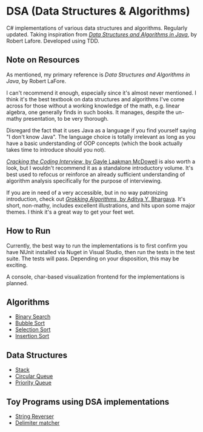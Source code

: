 # DSA (Data Structures & Algorithms)
C# implementations of various data structures and algorithms. Regularly updated. Taking inspiration from [*Data Structures and Algorithms in Java*](http://a.co/48Cqup7), by Robert Lafore. Developed using TDD.

## Note on Resources

As mentioned, my primary reference is *Data Structures and Algorithms in Java*, by Robert LaFore.

I can't recommend it enough, especially since it's almost never mentioned. I think it's the best textbook on data structures and algorithms I've come across for those without a working knowledge of the math, e.g. linear algebra, one generally finds in such books. It manages, despite the un-mathy presentation, to be very thorough.

Disregard the fact that it uses Java as a language if you find yourself saying "I don't know Java". The language choice is totally irrelevant as long as you have a basic understanding of OOP concepts (which the book actually takes time to introduce should you not).

[*Cracking the Coding Interview*, by Gayle Laakman McDowell](http://a.co/i4kVn6P) is also worth a look, but I wouldn't recommend it as a standalone introductory volume. It's best used to refocus or reinforce an already sufficient understanding of algorithm analysis specifically for the purpose of interviewing.

If you are in need of a very accessible, but in no way patronizing introduction, check out [*Grokking Algorithms*, by Aditya Y. Bhargava](http://a.co/bXdEhJN). It's short, non-mathy, includes excellent illustrations, and hits upon some major themes. I think it's a great way to get your feet wet.

## How to Run

Currently, the best way to run the implementations is to first confirm you have NUnit installed via Nuget in Visual Studio, then run the tests in the test suite. The tests will pass. Depending on your disposition, this may be exciting.

A console, char-based visualization frontend for the implementations is planned. 

## Algorithms
* [Binary Search](https://github.com/ryanklee/DSA/blob/master/DSA/Algorithms/BinarySearch.cs)
* [Bubble Sort](https://github.com/ryanklee/DSA/blob/master/DSA/Algorithms/BubbleSort.cs)
* [Selection Sort](https://github.com/ryanklee/DSA/blob/master/DSA/Algorithms/SelectionSort.cs)
* [Insertion Sort](https://github.com/ryanklee/DSA/blob/master/DSA/Algorithms/InsertionSort.cs)

## Data Structures
* [Stack](https://github.com/ryanklee/DSA/blob/master/DSA/DataStructures/LIFOStack.cs)
* [Circular Queue](https://github.com/ryanklee/DSA/blob/master/DSA/DataStructures/CircularQueue.cs)
* [Priority Queue](https://github.com/ryanklee/DSA/blob/master/DSA/DataStructures/PriorityQueue.cs)

## Toy Programs using DSA implementations
* [String Reverser](https://github.com/ryanklee/DSA/blob/master/DSA/ToyExamples/StringReverser.cs)
* [Delimiter matcher](https://github.com/ryanklee/DSA/blob/master/DSA/ToyExamples/DelimiterMatcher.cs)
